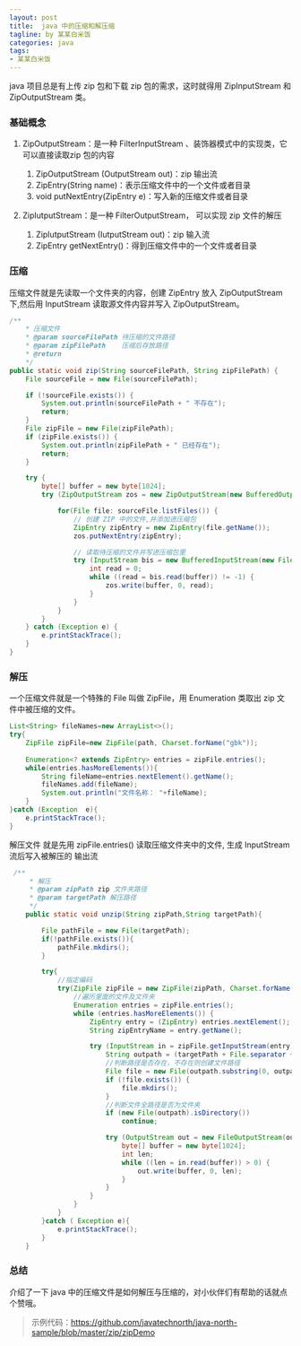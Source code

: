 ```yaml
---
layout: post
title:  java 中的压缩和解压缩
tagline: by 某某白米饭
categories: java
tags:
- 某某白米饭
---
```


java 项目总是有上传 zip 包和下载 zip 包的需求，这时就得用 ZipInputStream 和 ZipOutputStream 类。

<!--more-->

### 基础概念

1. ZipOutputStream：是一种 FilterInputStream 、装饰器模式中的实现类，它可以直接读取zip 包的内容

    1. ZipOutputStream (OutputStream out)：zip 输出流
    2. ZipEntry(String name)：表示压缩文件中的一个文件或者目录
    3. void putNextEntry(ZipEntry e)：写入新的压缩文件或者目录

2. ZipIutputStream：是一种 FilterOutputStream， 可以实现 zip 文件的解压

    1. ZipIutputStream (IutputStream out)：zip 输入流
    2. ZipEntry getNextEntry()：得到压缩文件中的一个文件或者目录


### 压缩

压缩文件就是先读取一个文件夹的内容，创建 ZipEntry 放入 ZipOutputStream 下,然后用 InputStream 读取源文件内容并写入 ZipOutputStream。

```java
/**
    * 压缩文件
    * @param sourceFilePath 待压缩的文件路径
    * @param zipFilePath    压缩后存放路径
    * @return
    */
public static void zip(String sourceFilePath, String zipFilePath) {
    File sourceFile = new File(sourceFilePath);

    if (!sourceFile.exists()) {
        System.out.println(sourceFilePath + " 不存在");
        return;
    }
    File zipFile = new File(zipFilePath);
    if (zipFile.exists()) {
        System.out.println(zipFilePath + " 已经存在");
        return;
    }

    try {
        byte[] buffer = new byte[1024];
        try (ZipOutputStream zos = new ZipOutputStream(new BufferedOutputStream(new FileOutputStream(zipFile)))){

            for(File file: sourceFile.listFiles()) {
                // 创建 ZIP 中的文件,并添加进压缩包
                ZipEntry zipEntry = new ZipEntry(file.getName());
                zos.putNextEntry(zipEntry);

                // 读取待压缩的文件并写进压缩包里
                try (InputStream bis = new BufferedInputStream(new FileInputStream(file))){
                    int read = 0;
                    while ((read = bis.read(buffer)) != -1) {
                        zos.write(buffer, 0, read);
                    }
                }
            }
        }
    } catch (Exception e) {
        e.printStackTrace();
    }
}

```


### 解压

一个压缩文件就是一个特殊的 File 叫做 ZipFile，用 Enumeration 类取出 zip 文件中被压缩的文件。

```java
List<String> fileNames=new ArrayList<>();
try{
    ZipFile zipFile=new ZipFile(path, Charset.forName("gbk"));
    
    Enumeration<? extends ZipEntry> entries = zipFile.entries();
    while(entries.hasMoreElements()){
        String fileName=entries.nextElement().getName();
        fileNames.add(fileName);
        System.out.println("文件名称： "+fileName);
    }
}catch (Exception  e){
    e.printStackTrace();
}
```

解压文件 就是先用 zipFile.entries() 读取压缩文件夹中的文件, 生成 InputStream 流后写入被解压的 输出流

```java
 /**
     * 解压
     * @param zipPath zip 文件夹路径
     * @param targetPath 解压路径
     */
    public static void unzip(String zipPath,String targetPath){

        File pathFile = new File(targetPath);
        if(!pathFile.exists()){
            pathFile.mkdirs();
        }

        try{
            //指定编码
            try(ZipFile zipFile = new ZipFile(zipPath, Charset.forName("gbk"))) {
                //遍历里面的文件及文件夹
                Enumeration entries = zipFile.entries();
                while (entries.hasMoreElements()) {
                    ZipEntry entry = (ZipEntry) entries.nextElement();
                    String zipEntryName = entry.getName();

                    try (InputStream in = zipFile.getInputStream(entry)) {
                        String outpath = (targetPath + File.separator + zipEntryName);
                        //判断路径是否存在，不存在则创建文件路径
                        File file = new File(outpath.substring(0, outpath.lastIndexOf(File.separator)));
                        if (!file.exists()) {
                            file.mkdirs();
                        }
                        //判断文件全路径是否为文件夹
                        if (new File(outpath).isDirectory())
                            continue;

                        try (OutputStream out = new FileOutputStream(outpath)) {
                            byte[] buffer = new byte[1024];
                            int len;
                            while ((len = in.read(buffer)) > 0) {
                                out.write(buffer, 0, len);
                            }
                        }
                    }
                }
            }
        }catch ( Exception e){
            e.printStackTrace();
        }
    }
```

### 总结

介绍了一下 java 中的压缩文件是如何解压与压缩的，对小伙伴们有帮助的话就点个赞哦。

> 示例代码：<https://github.com/javatechnorth/java-north-sample/blob/master/zip/zipDemo>
